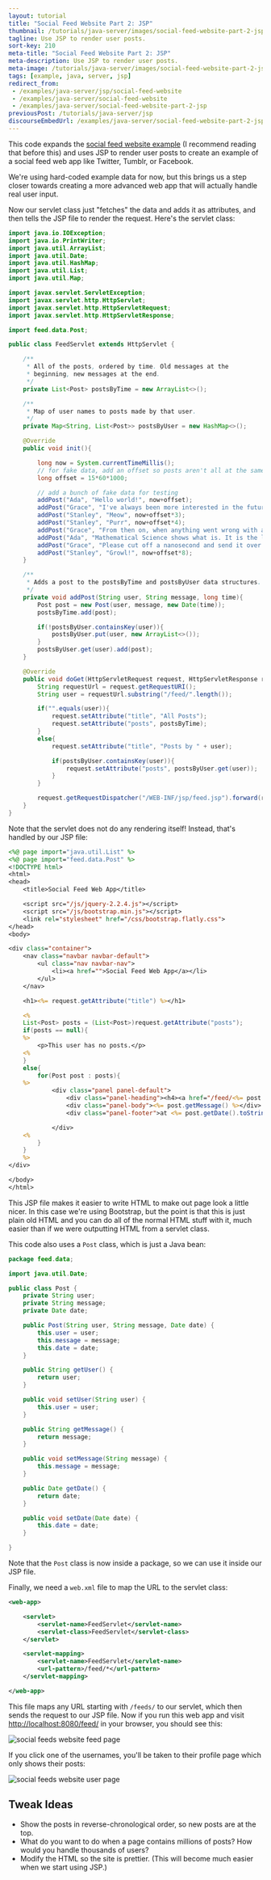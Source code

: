 ```yaml
---
layout: tutorial
title: "Social Feed Website Part 2: JSP"
thumbnail: /tutorials/java-server/images/social-feed-website-part-2-jsp-3.png
tagline: Use JSP to render user posts.
sort-key: 210
meta-title: "Social Feed Website Part 2: JSP"
meta-description: Use JSP to render user posts.
meta-image: /tutorials/java-server/images/social-feed-website-part-2-jsp-4.png
tags: [example, java, server, jsp]
redirect_from:
 - /examples/java-server/jsp/social-feed-website
 - /examples/java-server/social-feed-website
 - /examples/java-server/social-feed-website-part-2-jsp
previousPost: /tutorials/java-server/jsp
discourseEmbedUrl: /examples/java-server/social-feed-website-part-2-jsp
---
```


This code expands the [social feed website example](/examples/java-server/servlets/social-feed-website) (I recommend reading that before this) and uses JSP to render user posts to create an example of a social feed web app like Twitter, Tumblr, or Facebook.

We're using hard-coded example data for now, but this brings us a step closer towards creating a more advanced web app that will actually handle real user input.

Now our servlet class just "fetches" the data and adds it as attributes, and then tells the JSP file to render the request. Here's the servlet class:

```java
import java.io.IOException;
import java.io.PrintWriter;
import java.util.ArrayList;
import java.util.Date;
import java.util.HashMap;
import java.util.List;
import java.util.Map;

import javax.servlet.ServletException;
import javax.servlet.http.HttpServlet;
import javax.servlet.http.HttpServletRequest;
import javax.servlet.http.HttpServletResponse;

import feed.data.Post;

public class FeedServlet extends HttpServlet {

	/**
	 * All of the posts, ordered by time. Old messages at the
	 * beginning, new messages at the end.
	 */
	private List<Post> postsByTime = new ArrayList<>();

	/**
	 * Map of user names to posts made by that user.
	 */
	private Map<String, List<Post>> postsByUser = new HashMap<>();

	@Override
	public void init(){

		long now = System.currentTimeMillis();
		// for fake data, add an offset so posts aren't all at the same time
		long offset = 15*60*1000;

		// add a bunch of fake data for testing
		addPost("Ada", "Hello world!", now+offset);
		addPost("Grace", "I've always been more interested in the future than in the past.", now+offset*2);
		addPost("Stanley", "Meow", now+offset*3);
		addPost("Stanley", "Purr", now+offset*4);
		addPost("Grace", "From then on, when anything went wrong with a computer, we said it had bugs in it.", now+offset*5);
		addPost("Ada", "Mathematical Science shows what is. It is the language of the unseen relations between things.", now+offset*6);
		addPost("Grace", "Please cut off a nanosecond and send it over to me.", now+offset*7);
		addPost("Stanley", "Growl!", now+offset*8);
	}

	/**
	 * Adds a post to the postsByTime and postsByUser data structures.
	 */
	private void addPost(String user, String message, long time){
		Post post = new Post(user, message, new Date(time));
		postsByTime.add(post);

		if(!postsByUser.containsKey(user)){
			postsByUser.put(user, new ArrayList<>());
		}
		postsByUser.get(user).add(post);
	}

	@Override
	public void doGet(HttpServletRequest request, HttpServletResponse response) throws IOException, ServletException {
		String requestUrl = request.getRequestURI();
		String user = requestUrl.substring("/feed/".length());

		if("".equals(user)){
			request.setAttribute("title", "All Posts");
			request.setAttribute("posts", postsByTime);
		}
		else{
			request.setAttribute("title", "Posts by " + user);

			if(postsByUser.containsKey(user)){
				request.setAttribute("posts", postsByUser.get(user));
			}
		}

		request.getRequestDispatcher("/WEB-INF/jsp/feed.jsp").forward(request,response);
	}
}
```

Note that the servlet does not do any rendering itself! Instead, that's handled by our JSP file:

```jsp
<%@ page import="java.util.List" %>
<%@ page import="feed.data.Post" %>
<!DOCTYPE html>
<html>
<head>
	<title>Social Feed Web App</title>

	<script src="/js/jquery-2.2.4.js"></script>
	<script src="/js/bootstrap.min.js"></script>
	<link rel="stylesheet" href="/css/bootstrap.flatly.css">
</head>
<body>

<div class="container">
	<nav class="navbar navbar-default">
		<ul class="nav navbar-nav">
			<li><a href="">Social Feed Web App</a></li>
		</ul>
	</nav>

	<h1><%= request.getAttribute("title") %></h1>

	<%
	List<Post> posts = (List<Post>)request.getAttribute("posts");
	if(posts == null){
	%>
		<p>This user has no posts.</p>
	<%
	}
	else{
		for(Post post : posts){
	%>
			<div class="panel panel-default">
				<div class="panel-heading"><h4><a href="/feed/<%= post.getUser() %>"><%= post.getUser() %></a></h4></div>
				<div class="panel-body"><%= post.getMessage() %></div>
				<div class="panel-footer">at <%= post.getDate().toString() %></div>

			</div>
	<%
		}
	}
	%>
</div>

</body>
</html>
```

This JSP file makes it easier to write HTML to make out page look a little nicer. In this case we're using Bootstrap, but the point is that this is just plain old HTML and you can do all of the normal HTML stuff with it, much easier than if we were outputting HTML from a servlet class.

This code also uses a `Post` class, which is just a Java bean:

```java
package feed.data;

import java.util.Date;

public class Post {
	private String user;
	private String message;
	private Date date;

	public Post(String user, String message, Date date) {
		this.user = user;
		this.message = message;
		this.date = date;
	}

	public String getUser() {
		return user;
	}

	public void setUser(String user) {
		this.user = user;
	}

	public String getMessage() {
		return message;
	}

	public void setMessage(String message) {
		this.message = message;
	}

	public Date getDate() {
		return date;
	}

	public void setDate(Date date) {
		this.date = date;
	}

}
```

Note that the `Post` class is now inside a package, so we can use it inside our JSP file.

Finally, we need a `web.xml` file to map the URL to the servlet class:

```xml
<web-app>

	<servlet>
		<servlet-name>FeedServlet</servlet-name>
		<servlet-class>FeedServlet</servlet-class>
	</servlet>

	<servlet-mapping>
		<servlet-name>FeedServlet</servlet-name>
		<url-pattern>/feed/*</url-pattern>
	</servlet-mapping>

</web-app>
```

This file maps any URL starting with `/feeds/` to our servlet, which then sends the request to our JSP file. Now if you run this web app and visit [http://localhost:8080/feed/](http://localhost:8080/feed/) in your browser, you should see this:

![social feeds website feed page](/tutorials/java-server/images/social-feed-website-part-2-jsp-1.png)

If you click one of the usernames, you'll be taken to their profile page which only shows their posts:

![social feeds website user page](/tutorials/java-server/images/social-feed-website-part-2-jsp-2.png)

## Tweak Ideas

- Show the posts in reverse-chronological order, so new posts are at the top.
- What do you want to do when a page contains millions of posts? How would you handle thousands of users?
- Modify the HTML so the site is prettier. (This will become much easier when we start using JSP.)
